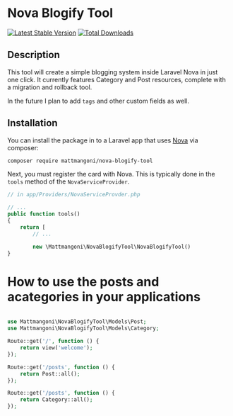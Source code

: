 # Nova Blogify Tool

[![Latest Stable Version](https://poser.pugx.org/mattmangoni/nova-blogify-tool/v/stable)](https://packagist.org/packages/mattmangoni/nova-blogify-tool) [![Total Downloads](https://poser.pugx.org/mattmangoni/nova-blogify-tool/downloads)](https://packagist.org/packages/mattmangoni/nova-blogify-tool)

## Description

This tool will create a simple blogging system inside Laravel Nova in just one click.
It currently features Category and Post resources, complete with a migration and rollback tool.

In the future I plan to add `tags` and other custom fields as well.

 ## Installation

You can install the package in to a Laravel app that uses [Nova](https://nova.laravel.com) via composer:

```bash
composer require mattmangoni/nova-blogify-tool
```

Next, you must register the card with Nova. This is typically done in the `tools` method of the `NovaServiceProvider`.

```php
// in app/Providers/NovaServiceProvder.php

// ...
public function tools()
{
    return [
        // ...

        new \Mattmangoni\NovaBlogifyTool\NovaBlogifyTool()
}
```

# How to use the posts and acategories in your applications

```php

use Mattmangoni\NovaBlogifyTool\Models\Post;
use Mattmangoni\NovaBlogifyTool\Models\Category;

Route::get('/', function () {
    return view('welcome');
});

Route::get('/posts', function () {
    return Post::all();
});

Route::get('/posts', function () {
    return Category::all();
});
